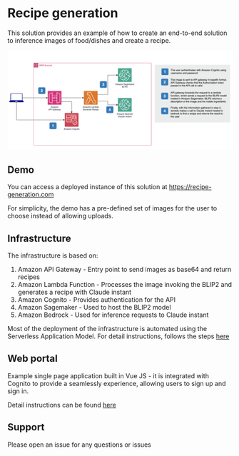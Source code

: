 # Recipe generation 

This solution provides an example of how to create an end-to-end solution to inference images of food/dishes and create a recipe.

![Architecture diagram](./docs/architecture_diagram.png)

## Demo
You can access a deployed instance of this solution at https://recipe-generation.com

For simplicity, the demo has a pre-defined set of images for the user to choose instead of allowing uploads.

## Infrastructure

The infrastructure is based on:
1. Amazon API Gateway - Entry point to send images as base64 and return recipes 
2. Amazon Lambda Function - Processes the image invoking the BLIP2 and generates a recipe with Claude instant
3. Amazon Cognito - Provides authentication for the API
4. Amazon Sagemaker - Used to host the BLIP2 model
5. Amazon Bedrock - Used for inference requests to Claude instant

Most of the deployment of the infrastructure is automated using the Serverless Application Model. For detail instructions, follows the steps [here](./infrastructure/README.md)

## Web portal

Example single page application built in Vue JS - it is integrated with Cognito to provide a seamlessly  experience, allowing users to sign up and sign in. 

Detail instructions can be found [here](./web-portal/README.md)

## Support

Please open an issue for any questions or issues
